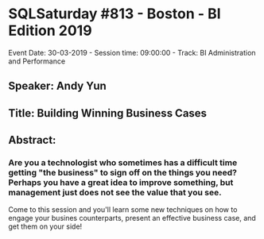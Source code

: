 # SQLSaturday #813 - Boston - BI Edition 2019
Event Date: 30-03-2019 - Session time: 09:00:00 - Track: BI Administration and Performance
## Speaker: Andy Yun
## Title: Building Winning Business Cases
## Abstract:
### Are you a technologist who sometimes has a difficult time getting "the business" to sign off on the things you need?  Perhaps you have a great idea to improve something, but management just does not see the value that you see.  
 
Come to this session and you'll learn some new techniques on how to engage your busines counterparts, present an effective business case, and get them on your side!
